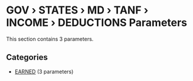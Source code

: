 # GOV › STATES › MD › TANF › INCOME › DEDUCTIONS Parameters

This section contains 3 parameters.

## Categories

- [EARNED](earned/index.md) (3 parameters)
